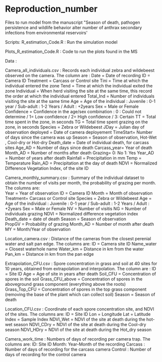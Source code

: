 # Reproduction_number
Files to run model from the manuscript "Season of death, pathogen persistence and wildlife behavior alter number of anthrax secondary infections from environmental reservoirs' 

Scripts:
  R_estimation_Code.R : Run the simulation model
  
  Plots_R_estimation_Code.R : Code to run the plots found in the MS
  
Data :

  Camera_all_individuals.csv : Records each individual zebra and wildebeest observed on the camera. The column are :
    Date = Date of recording
    ID = Camera ID
    Treatment = Carcass or Control site
    Tini = Time at which the individual entered the zone
    Tend = Time at which the individual exited the zone
    Individual = When herd visiting the site at the same time, this record the order at which the individual entered
    Total_Ind = Number of individuals visiting the site at the same time
    Age = Age of the individual : Juvenile : 0-1 year / Sub-adult : 1-2 Years / Adult : +2years
    Sex = Male or Female
    Confidence = Confidence in the age/sex combination : 0 : Could not determine / 1= Low confidence / 2= High confidence / 3: Certain
    TT = Total time spent in the zone, in seconds
    TG =  Total time spent grazing on the zone, in seconds
    Species = Zebra or Wildebeest
    JDay =  Julian day of observation
    deployed = Date of camera deployement
    TimeStart= Number of days since the camera was up
    Season = Season of observation, Hot-Wet , Cool-dry or Hot-dry
    Death_date = Date of individual death, for carcass sites
    Age_AD = Number of days since death
    Carcass_year= Year of death
    Month_AD = Number of months after death
    Grazing= 0: No  1: Yes
    Year_AD = Number of years after death
    Rainfall = Precipitation in mm
    Temp = Temperature
    Rain_AD = Precipitation at the day of death
    NDVI = Normalized Difference Vegetation Index, of the site ID

  Camera_monthly_summary.csv : Summary of the individual dataset to obtain the number of visits per month, the probability of grazing per month. The columns are:  
    Year = Year of observation
    ID = Camera ID
    Month = Month of observation
    Treatment=  Carcass or Control site
    Species = Zebra or Wildebeest
    Age = Age of the individual : Juvenile : 0-1 year / Sub-adult : 1-2 Years / Adult : +2years
    Sex = Male or Female
    NV = Number of visitis
    NG = Number of individuals grazing
    NDVI = Normalized difference vegetation index
    Death_date = date of death
    Season = Season of observation  
    PropGV = Probability of grazing
    Month_AD = Number of month after death
    MY = Month/Year of observation 
    
 Location_camera.csv : Distance of the cameras from the closest perenial water and salt pan edge. The columns are:
  ID = Camera site ID
  Name_water = Closest waterhole name
  Water_km = Distance in km from the water
  Pan_km = Distance in km from the pan edge

  Extrapolation_CFU.csv : Spore concentration in grass and soil at 40 sites for 10 years, obtained from extrapolation and interpolation. The column are :
    ID = Site ID
    Age = Age of site in years after death
    Soil_CFU = Concentration of spores in the soil
    Grass_CFU_above = Concentration of spores in the aboveground grass component (everything above the roots)
    Grass_Top_CFU = Concentration of spores in the top grass component (removing the base of the plant which can collect soil)
    Season = Season of death
 
 Location_CFU.csv : Coordinate of each spore concentration site, and NDVI of the sites. The columns are:
   ID = Site ID
   Lon = Longitude
   Lat = Latitude
   Index = Sample Index
   NDVI_Wet = NDVI of the site at death during the hot-wet season
   NDVI_CDry = NDVI of the site at death during the Cool-dry season
   NDVI_HDry = NDVI of the site at death during the Hot_dry season

  Camera_work_time : Numbers of days of recording per camera trap. The columns are:
    ID: Site ID
    Month: Year-Month of the recording
    Carcass : Number of days of recording for the carcass camera
    Control : Number of days of recording for the control camera
